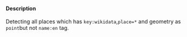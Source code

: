 #### Description

Detecting all places which has `key:wikidata`,`place=*` and geometry as `point`but not `name:en` tag. 

